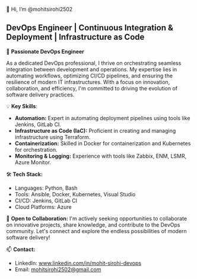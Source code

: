 👋 Hi, I’m @mohitsirohi2502

## DevOps Engineer | Continuous Integration & Deployment | Infrastructure as Code

🚀 **Passionate DevOps Engineer**

As a dedicated DevOps professional, I thrive on orchestrating seamless integration between development and operations. My expertise lies in automating workflows, optimizing CI/CD pipelines, and ensuring the resilience of modern IT infrastructures. With a focus on innovation, collaboration, and efficiency, I'm committed to driving the evolution of software delivery practices.

💡 **Key Skills**:
- **Automation:** Expert in automating deployment pipelines using tools like Jenkins, GitLab CI.
- **Infrastructure as Code (IaC):** Proficient in creating and managing infrastructure using Terraform.
- **Containerization:** Skilled in Docker for containerization and Kubernetes for orchestration.
- **Monitoring & Logging:** Experience with tools like Zabbix, ENM, LSMR, Azure Monitor.

🛠️ **Tech Stack:**
- Languages: Python, Bash
- Tools: Ansible, Docker, Kubernetes, Visual Studio
- CI/CD: Jenkins, GitLab CI
- Cloud Platforms: Azure

🤝 **Open to Collaboration:**
I'm actively seeking opportunities to collaborate on innovative projects, share knowledge, and contribute to the DevOps community. Let's connect and explore the endless possibilities of modern software delivery!

📫 **Contact:**
- LinkedIn: www.linkedin.com/in/mohit-sirohi-devops
- Email: mohitsirohi2502@gmail.com

